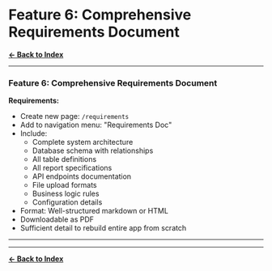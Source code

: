 # Feature 6: Comprehensive Requirements Document

**[← Back to Index](../00-INDEX.md)**

---

### Feature 6: Comprehensive Requirements Document
**Requirements:**
- Create new page: `/requirements`
- Add to navigation menu: "Requirements Doc"
- Include:
  - Complete system architecture
  - Database schema with relationships
  - All table definitions
  - All report specifications
  - API endpoints documentation
  - File upload formats
  - Business logic rules
  - Configuration details
- Format: Well-structured markdown or HTML
- Downloadable as PDF
- Sufficient detail to rebuild entire app from scratch

---



---

**[← Back to Index](../00-INDEX.md)**
